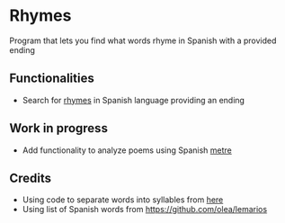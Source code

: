# Rhymes
Program that lets you find what words rhyme in Spanish with a provided ending

## Functionalities
* Search for [rhymes](https://en.wikipedia.org/wiki/Rhyme) in Spanish language providing an ending

## Work in progress

* Add functionality to analyze poems using Spanish [metre](https://en.wikipedia.org/wiki/Metre_(poetry))

## Credits

* Using code to separate words into syllables from [here](https://www.lawebdelprogramador.com/codigo/Java/1912-Separador-de-silabas.html)
* Using list of Spanish words from https://github.com/olea/lemarios
